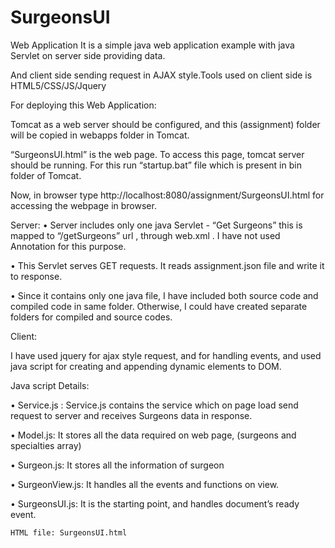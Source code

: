 # SurgeonsUI
Web Application
It is a simple java web application example with java Servlet on server side providing data.

And client side sending request in AJAX style.Tools used on client side is  HTML5/CSS/JS/Jquery

For deploying this Web Application:

Tomcat as a web server should be configured, and this (assignment) folder will be copied in webapps folder in Tomcat.

“SurgeonsUI.html” is the web page. To access this page, tomcat server should be running. For this run “startup.bat” file which is present in bin folder of Tomcat. 

Now, in browser type http://localhost:8080/assignment/SurgeonsUI.html for accessing the webpage in browser.

Server:
•	Server includes only one java Servlet  - “Get Surgeons” this is mapped to “/getSurgeons” url , through web.xml . I have not used Annotation for this purpose.

•	This Servlet serves GET requests. It reads assignment.json file and write it to response.

•	Since it contains only one java file, I have included both source code and compiled code in same folder. Otherwise, I could have created separate folders for compiled and source codes.

Client:

I have used jquery for ajax style request, and for handling events, and used java script for creating and appending dynamic elements to DOM.

Java script Details:

•	Service.js : 
Service.js contains the service which on page load send request to server and receives Surgeons data in response. 

•	Model.js:
It stores all the data required on web page, (surgeons and specialties array)

•	Surgeon.js:
It stores all the information of surgeon

•	SurgeonView.js:
It handles all the events and functions on view.

•	SurgeonsUI.js:
It is the starting point, and handles document’s ready event.

	HTML file: SurgeonsUI.html
